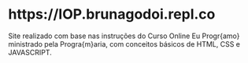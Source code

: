 <h1>https://IOP.brunagodoi.repl.co</h1>
<p>Site realizado com base nas instruções do Curso Online Eu Progr{amo} ministrado pela Progra{m}aria, com conceitos básicos de HTML, CSS e JAVASCRIPT.<p>
